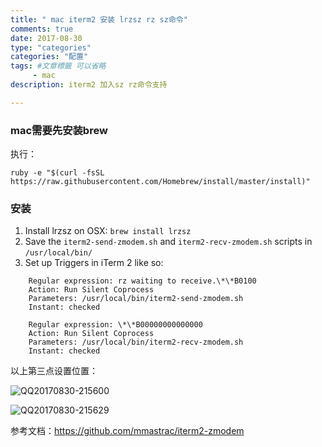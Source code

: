 ```yaml
---
title: " mac iterm2 安装 lrzsz rz sz命令"
comments: true
date: 2017-08-30
type: "categories"
categories: "配置"
tags: #文章標籤 可以省略
     - mac
description: iterm2 加入sz rz命令支持

---
```






### mac需要先安装brew

执行：

```shell
ruby -e "$(curl -fsSL https://raw.githubusercontent.com/Homebrew/install/master/install)"
```



### 安装

1. Install lrzsz on OSX: `brew install lrzsz`
2. Save the `iterm2-send-zmodem.sh` and `iterm2-recv-zmodem.sh` scripts in `/usr/local/bin/`
3. Set up Triggers in iTerm 2 like so:

```Shell
    Regular expression: rz waiting to receive.\*\*B0100
    Action: Run Silent Coprocess
    Parameters: /usr/local/bin/iterm2-send-zmodem.sh
    Instant: checked

    Regular expression: \*\*B00000000000000
    Action: Run Silent Coprocess
    Parameters: /usr/local/bin/iterm2-recv-zmodem.sh
    Instant: checked
```



以上第三点设置位置：

![QQ20170830-215600](https://ws1.sinaimg.cn/large/006tNc79gy1fj23qc274qj30pi0fsace.jpg)

![QQ20170830-215629](https://ws2.sinaimg.cn/large/006tNc79gy1fj23qg4gd9j30mc09w0tg.jpg)



参考文档：https://github.com/mmastrac/iterm2-zmodem
